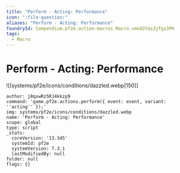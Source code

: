 ```yaml
---
title: "Perform - Acting: Performance"
icon: ":file-question:"
aliases: "Perform - Acting: Performance"
foundryId: Compendium.pf2e.action-macros.Macro.vmoO2VasZyTgs3PH
tags:
  - Macro
---
```


# Perform - Acting: Performance
![[systems/pf2e/icons/conditions/dazzled.webp|150]]

```Macro
author: j8qxwRz5RJ4kkzp9
command: 'game.pf2e.actions.perform({ event: event, variant: ''acting'' });'
img: systems/pf2e/icons/conditions/dazzled.webp
name: 'Perform - Acting: Performance'
scope: global
type: script
_stats:
  coreVersion: '13.345'
  systemId: pf2e
  systemVersion: 7.3.1
  lastModifiedBy: null
folder: null
flags: {}
```
